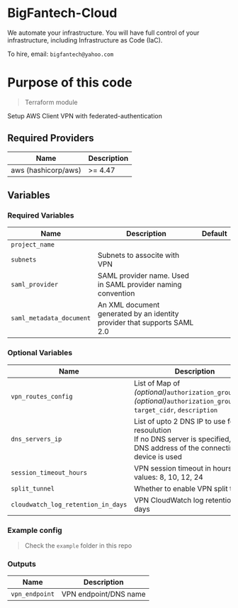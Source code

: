 # BigFantech-Cloud

We automate your infrastructure.
You will have full control of your infrastructure, including Infrastructure as Code (IaC).

To hire, email: `bigfantech@yahoo.com`

# Purpose of this code

> Terraform module

Setup AWS Client VPN with federated-authentication

## Required Providers

| Name                | Description |
| ------------------- | ----------- |
| aws (hashicorp/aws) | >= 4.47     |

## Variables

### Required Variables

| Name                | Description                                                                                                           | Default |
| ------------------- | --------------------------------------------------------------------------------------------------------------------- | ------- |
| `project_name`      |                                                                                                                       |         | | `vpc_id`            | VPC ID to associate with VPN                                                                                          |         |
| `subnets`           | Subnets to associte with VPN                                                                                          |         |
| `saml_provider`     | SAML provider name. Used in SAML provider naming convention                                                           |         |
| `saml_metadata_document`           | An XML document generated by an identity provider that supports SAML 2.0                                                                                          |         |

### Optional Variables

| Name                | Description                                                  | Default |
| ------------------- | ------------------------------------------------------------ | ------- |
| `vpn_routes_config`     | List of Map of *(optional)*`authorization_group_name`, *(optional)*`authorization_group_id`, `target_cidr`, `description`                                                          |   []      |
| `dns_servers_ip`     | List of upto 2 DNS IP to use for DNS resoulution<br>If no DNS server is specified, the DNS address of the connecting device is used                                                          |    null     |
| `session_timeout_hours`     | VPN session timeout in hours. Valid values: 8, 10, 12, 24                                                           |  8       |
| `split_tunnel` | Whether to enable VPN split tunnel                          |      false   |
| `cloudwatch_log_retention_in_days`     | VPN CloudWatch log retention in days                                                   |    90     |

### Example config

> Check the `example` folder in this repo

### Outputs

| Name                       | Description                            |
| ---------------------------| -------------------------------------- |
| `vpn_endpoint`             | VPN endpoint/DNS name                  |
